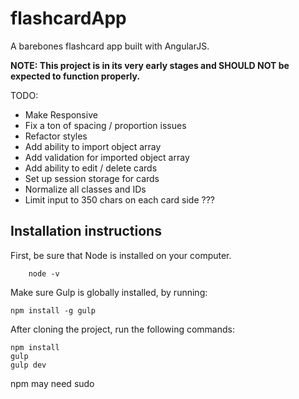 # flashcardApp

A barebones flashcard app built with AngularJS. 

**NOTE: This project is in its very early stages and SHOULD NOT be expected to function properly.**

TODO:

- Make Responsive
- Fix a ton of spacing / proportion issues
- Refactor styles
- Add ability to import object array 
- Add validation for imported object array
- Add ability to edit / delete cards
- Set up session storage for cards
- Normalize all classes and IDs
- Limit input to 350 chars on each card side ???

## Installation instructions

First, be sure that Node is installed on your computer.
	
		node -v

Make sure Gulp is globally installed, by running:

    npm install -g gulp

After cloning the project, run the following commands:

    npm install
    gulp
    gulp dev
   
npm may need sudo